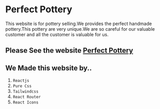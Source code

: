 # Perfect Pottery

This website is for pottery selling.We provides the perfect handmade  pottery.This pottery are very unique.We are so careful for our valuable customer and all the customer is valuable for us.

## Please See the website [Perfect Pottery](https://perfect-pottery.web.app/)

## We Made this website by..
1. `Reactjs`
2. `Pure Css`
3. `Tailwindcss`
4. `React Router`
5. `React Icons`
